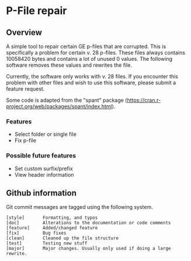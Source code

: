 # P-File repair
## Overview
A simple tool to repair certain GE p-files that are corrupted. This is specifically a problem for certain v. 28 p-files. These files always contains 10058420 bytes and contains a lot of unused 0 values. The following software removes these values and rewrites the file.

Currently, the software only works with v. 28 files. If you encounter this problem with other files and wish to use this software, please submit a feature request.

Some code is adapted from the "spant" package (https://cran.r-project.org/web/packages/spant/index.html).

### Features
* Select folder or single file
* Fix p-file

### Possible future features
* Set custom surfix/prefix
* View header information

## Github information
Git commit messages are tagged using the following system.

```
[style]       Formatting, and typos
[doc]         Alterations to the documentation or code comments
[feature]     Added/changed feature
[fix]         Bug fixes
[clean]       Cleaned up the file structure
[test]        Testing new stuff
[major]       Major changes. Usually only used if doing a large rewrite.
